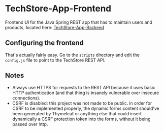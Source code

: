 # TechStore-App-Frontend

Frontend UI for the Java Spring REST app that has to maintain users and products, located here: [TechStore-App-Backend](https://github.com/mtsanovv/TechStore-App-Backend)

## Configuring the frontend
That's actually fairly easy. Go to the ```scripts``` directory and edit the ```config.js``` file to point to the TechStore REST API.

## Notes
- Always use HTTPS for requests to the REST API because it uses basic HTTP authentication (and that thing is insanely vulnerable over insecure connections).
- CSRF is disabled: this project was not made to be public. In order for CSRF to be implemented properly, the dynamic forms content should've been generated by Thymeleaf or anything else that could insert dynamically a CSRF protection token into the forms, without it being passed over http.